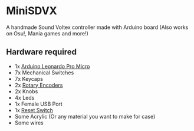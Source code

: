 # MiniSDVX
A handmade Sound Voltex controller made with Arduino board (Also works on Osu!, Mania games and more!)
## Hardware required
* 1x [Arduino Leonardo Pro Micro](https://shopee.co.th/Arduino-Leonardo-Pro-Micro-i.85361299.1537392088)
* 7x Mechanical Switches
* 7x Keycaps
* 2x [Rotary Encoders](https://shopee.co.th/Rotary-Encoder-360-Module-Brick-Sensor-KY-040-i.243007968.4738155771?gclid=CjwKCAjw7--KBhAMEiwAxfpkWB-9F-T88plWcBtxa9cqqsYRkEIf8viBj22_jBAbfpmH6bs5HsSxQRoCH8QQAvD_BwE)
* 2x Knobs
* 4x Leds
* 1x Female USB Port
* 1x [Reset Switch](https://shopee.co.th/%E0%B8%AA%E0%B8%B5%E0%B9%81%E0%B8%94%E0%B8%87-1-%E0%B8%8A%E0%B8%B4%E0%B9%89%E0%B8%99-%E0%B8%9B%E0%B8%B8%E0%B9%88%E0%B8%A1%E0%B8%81%E0%B8%94%E0%B8%AA%E0%B8%A7%E0%B8%B4%E0%B8%97%E0%B8%8A%E0%B9%8C%E0%B9%80%E0%B8%9B%E0%B8%B4%E0%B8%94-%E0%B8%9B%E0%B8%B4%E0%B8%94-PBS-110-%E0%B8%82%E0%B8%99%E0%B8%B2%E0%B8%94-7-%E0%B8%A1%E0%B8%A1.-Reset-Switch-(%E0%B8%81%E0%B8%94%E0%B8%95%E0%B8%B4%E0%B8%94-%E0%B8%9B%E0%B8%A5%E0%B9%88%E0%B8%AD%E0%B8%A2%E0%B8%94%E0%B8%B1%E0%B8%9A)-i.368104632.10349016295?position=5)
* Some Acrylic (Or any material you want to make for case)
* Some wires
